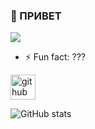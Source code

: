 <!---
- 👋 Hi, I’m @Tania671
- 👀 I’m interested in ...
- 🌱 I’m currently learning ...
- 💞️ I’m looking to collaborate on ...
- 📫 How to reach me ...

Tania671/Tania671 is a ✨ special ✨ repository because its `README.md` (this file) appears on your GitHub profile.
You can click the Preview link to take a look at your changes.
--->

###  👋 ПРИВЕТ
![](https://wp-s.ru/wallpapers/5/16/465385331942172/smeshnaya-szhataya-mordochka-kotika.jpg)


- ⚡ Fun fact: ??? 


[<img src='https://cdn.jsdelivr.net/npm/simple-icons@3.0.1/icons/github.svg' alt='github' height='40'>](https://github.com/Tania671)  

![GitHub stats](https://github-readme-stats.vercel.app/api?username=Tania671&show_icons=true)  

